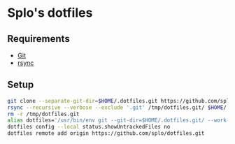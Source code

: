 # Splo's dotfiles

## Requirements

- [Git](https://git-scm.com/)
- [rsync](https://rsync.samba.org/)

## Setup

```bash
git clone --separate-git-dir=$HOME/.dotfiles.git https://github.com/splo/dotfiles.git /tmp/dotfiles.git
rsync --recursive --verbose --exclude '.git' /tmp/dotfiles.git/ $HOME/
rm -r /tmp/dotfiles.git
alias dotfiles='/usr/bin/env git --git-dir=$HOME/.dotfiles.git/ --work-tree=$HOME'
dotfiles config --local status.showUntrackedFiles no
dotfiles remote add origin https://github.com/splo/dotfiles.git
```
